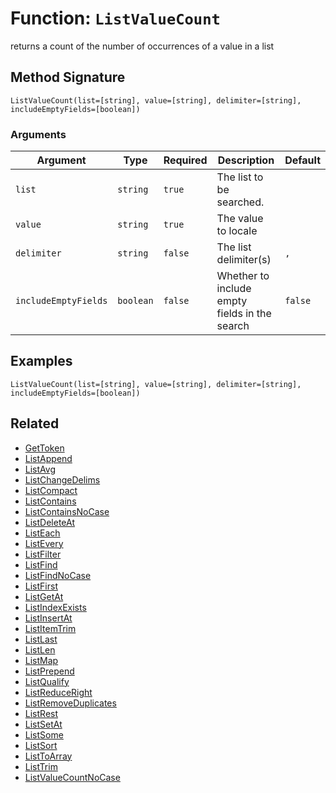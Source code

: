 [comment]: # (Note: This documentation is generated dynamically in the build process.  To modify the contents, change the javadoc on the _invoke method of the BIF class)

# Function: `ListValueCount`

returns a count of the number of occurrences of a value in a list

## Method Signature
```
ListValueCount(list=[string], value=[string], delimiter=[string], includeEmptyFields=[boolean])
```
### Arguments

| Argument | Type | Required | Description | Default |
|----------|------|----------|-------------|---------|
| `list` | `string` | `true` | The list to be searched. |  |
| `value` | `string` | `true` | The value to locale |  |
| `delimiter` | `string` | `false` | The list delimiter(s) | `,` |
| `includeEmptyFields` | `boolean` | `false` | Whether to include empty fields in the search | `false` |

## Examples

```
ListValueCount(list=[string], value=[string], delimiter=[string], includeEmptyFields=[boolean])
```

## Related
  * [GetToken](boxlang-language/reference/built-in-functions/GetToken.md)
  * [ListAppend](boxlang-language/reference/built-in-functions/ListAppend.md)
  * [ListAvg](boxlang-language/reference/built-in-functions/ListAvg.md)
  * [ListChangeDelims](boxlang-language/reference/built-in-functions/ListChangeDelims.md)
  * [ListCompact](boxlang-language/reference/built-in-functions/ListCompact.md)
  * [ListContains](boxlang-language/reference/built-in-functions/ListContains.md)
  * [ListContainsNoCase](boxlang-language/reference/built-in-functions/ListContainsNoCase.md)
  * [ListDeleteAt](boxlang-language/reference/built-in-functions/ListDeleteAt.md)
  * [ListEach](boxlang-language/reference/built-in-functions/ListEach.md)
  * [ListEvery](boxlang-language/reference/built-in-functions/ListEvery.md)
  * [ListFilter](boxlang-language/reference/built-in-functions/ListFilter.md)
  * [ListFind](boxlang-language/reference/built-in-functions/ListFind.md)
  * [ListFindNoCase](boxlang-language/reference/built-in-functions/ListFindNoCase.md)
  * [ListFirst](boxlang-language/reference/built-in-functions/ListFirst.md)
  * [ListGetAt](boxlang-language/reference/built-in-functions/ListGetAt.md)
  * [ListIndexExists](boxlang-language/reference/built-in-functions/ListIndexExists.md)
  * [ListInsertAt](boxlang-language/reference/built-in-functions/ListInsertAt.md)
  * [ListItemTrim](boxlang-language/reference/built-in-functions/ListItemTrim.md)
  * [ListLast](boxlang-language/reference/built-in-functions/ListLast.md)
  * [ListLen](boxlang-language/reference/built-in-functions/ListLen.md)
  * [ListMap](boxlang-language/reference/built-in-functions/ListMap.md)
  * [ListPrepend](boxlang-language/reference/built-in-functions/ListPrepend.md)
  * [ListQualify](boxlang-language/reference/built-in-functions/ListQualify.md)
  * [ListReduceRight](boxlang-language/reference/built-in-functions/ListReduceRight.md)
  * [ListRemoveDuplicates](boxlang-language/reference/built-in-functions/ListRemoveDuplicates.md)
  * [ListRest](boxlang-language/reference/built-in-functions/ListRest.md)
  * [ListSetAt](boxlang-language/reference/built-in-functions/ListSetAt.md)
  * [ListSome](boxlang-language/reference/built-in-functions/ListSome.md)
  * [ListSort](boxlang-language/reference/built-in-functions/ListSort.md)
  * [ListToArray](boxlang-language/reference/built-in-functions/ListToArray.md)
  * [ListTrim](boxlang-language/reference/built-in-functions/ListTrim.md)
  * [ListValueCountNoCase](boxlang-language/reference/built-in-functions/ListValueCountNoCase.md)
